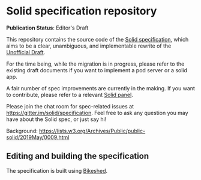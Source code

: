 # Solid specification repository

**Publication Status**: Editor's Draft

This repository contains the source code of the [Solid specification](https://solid.github.io/specification/),
which aims to be a clear, unambiguous, and implementable rewrite of the [Unofficial Draft](https://github.com/solid/solid-spec/).

For the time being, while the migration is in progress, please refer to the existing draft documents if you want to implement a pod server or a solid app.

A fair number of spec improvements are currently in the making. If you want to contribute, please refer to a relevant [Solid panel](https://github.com/solid/culture/blob/master/panels.md).

Please join the chat room for spec-related issues at https://gitter.im/solid/specification. Feel free to ask any question you may have about the Solid spec, or just say hi!

Background:
https://lists.w3.org/Archives/Public/public-solid/2019May/0009.html


## Editing and building the specification
The specification is built using [Bikeshed](https://tabatkins.github.io/bikeshed/).
